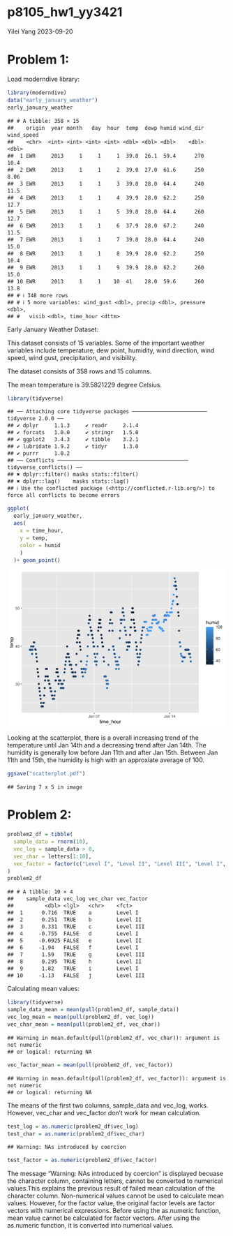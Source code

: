 p8105_hw1_yy3421
================
Yilei Yang
2023-09-20

# Problem 1:

Load moderndive library:

``` r
library(moderndive)
data("early_january_weather")
early_january_weather
```

    ## # A tibble: 358 × 15
    ##    origin  year month   day  hour  temp  dewp humid wind_dir wind_speed
    ##    <chr>  <int> <int> <int> <int> <dbl> <dbl> <dbl>    <dbl>      <dbl>
    ##  1 EWR     2013     1     1     1  39.0  26.1  59.4      270      10.4 
    ##  2 EWR     2013     1     1     2  39.0  27.0  61.6      250       8.06
    ##  3 EWR     2013     1     1     3  39.0  28.0  64.4      240      11.5 
    ##  4 EWR     2013     1     1     4  39.9  28.0  62.2      250      12.7 
    ##  5 EWR     2013     1     1     5  39.0  28.0  64.4      260      12.7 
    ##  6 EWR     2013     1     1     6  37.9  28.0  67.2      240      11.5 
    ##  7 EWR     2013     1     1     7  39.0  28.0  64.4      240      15.0 
    ##  8 EWR     2013     1     1     8  39.9  28.0  62.2      250      10.4 
    ##  9 EWR     2013     1     1     9  39.9  28.0  62.2      260      15.0 
    ## 10 EWR     2013     1     1    10  41    28.0  59.6      260      13.8 
    ## # ℹ 348 more rows
    ## # ℹ 5 more variables: wind_gust <dbl>, precip <dbl>, pressure <dbl>,
    ## #   visib <dbl>, time_hour <dttm>

Early January Weather Dataset:

This dataset consists of 15 variables. Some of the important weather
variables include temperature, dew point, humidity, wind direction, wind
speed, wind gust, precipitation, and visibility.

The dataset consists of 358 rows and 15 columns.

The mean temperature is 39.5821229 degree Celsius.

``` r
library(tidyverse)
```

    ## ── Attaching core tidyverse packages ──────────────────────── tidyverse 2.0.0 ──
    ## ✔ dplyr     1.1.3     ✔ readr     2.1.4
    ## ✔ forcats   1.0.0     ✔ stringr   1.5.0
    ## ✔ ggplot2   3.4.3     ✔ tibble    3.2.1
    ## ✔ lubridate 1.9.2     ✔ tidyr     1.3.0
    ## ✔ purrr     1.0.2     
    ## ── Conflicts ────────────────────────────────────────── tidyverse_conflicts() ──
    ## ✖ dplyr::filter() masks stats::filter()
    ## ✖ dplyr::lag()    masks stats::lag()
    ## ℹ Use the conflicted package (<http://conflicted.r-lib.org/>) to force all conflicts to become errors

``` r
ggplot(
  early_january_weather, 
  aes(
    x = time_hour, 
    y = temp,
    color = humid
    )
  )+ geom_point()
```

![](p8105_hw1_yy3421_files/figure-gfm/scatterplot-1.png)<!-- -->

Looking at the scatterplot, there is a overall increasing trend of the
temperature until Jan 14th and a decreasing trend after Jan 14th. The
humidity is generally low before Jan 11th and after Jan 15th. Between
Jan 11th and 15th, the humidity is high with an approxiate average of
100.

``` r
ggsave("scatterplot.pdf")
```

    ## Saving 7 x 5 in image

# Problem 2:

``` r
problem2_df = tibble(
  sample_data = rnorm(10),
  vec_log = sample_data > 0,
  vec_char = letters[1:10],
  vec_factor = factor(c("Level I", "Level II", "Level III", "Level I", "Level II", "Level I", "Level III", "Level II", "Level I", "Level III")),
)
problem2_df
```

    ## # A tibble: 10 × 4
    ##    sample_data vec_log vec_char vec_factor
    ##          <dbl> <lgl>   <chr>    <fct>     
    ##  1      0.716  TRUE    a        Level I   
    ##  2      0.251  TRUE    b        Level II  
    ##  3      0.331  TRUE    c        Level III 
    ##  4     -0.755  FALSE   d        Level I   
    ##  5     -0.0925 FALSE   e        Level II  
    ##  6     -1.94   FALSE   f        Level I   
    ##  7      1.59   TRUE    g        Level III 
    ##  8      0.295  TRUE    h        Level II  
    ##  9      1.82   TRUE    i        Level I   
    ## 10     -1.13   FALSE   j        Level III

Calculating mean values:

``` r
library(tidyverse)
sample_data_mean = mean(pull(problem2_df, sample_data))
vec_log_mean = mean(pull(problem2_df, vec_log))
vec_char_mean = mean(pull(problem2_df, vec_char))
```

    ## Warning in mean.default(pull(problem2_df, vec_char)): argument is not numeric
    ## or logical: returning NA

``` r
vec_factor_mean = mean(pull(problem2_df, vec_factor))
```

    ## Warning in mean.default(pull(problem2_df, vec_factor)): argument is not numeric
    ## or logical: returning NA

The means of the first two columns, sample_data and vec_log, works.
However, vec_char and vec_factor don’t work for mean calculation.

``` r
test_log = as.numeric(problem2_df$vec_log)
test_char = as.numeric(problem2_df$vec_char)
```

    ## Warning: NAs introduced by coercion

``` r
test_factor = as.numeric(problem2_df$vec_factor)
```

The message “Warning: NAs introduced by coercion” is displayed becuase
the character column, containing letters, cannot be converted to
numerical values.This explains the previous result of failed mean
calculation of the character column. Non-numerical values cannot be used
to calculate mean values. However, for the factor value, the original
factor levels are factor vectors with numerical expressions. Before
using the as.numeric function, mean value cannot be calculated for
factor vectors. After using the as.numeric function, it is converted
into numerical values.

